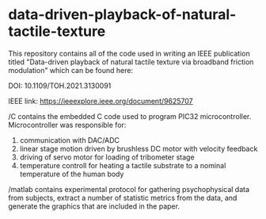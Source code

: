 # data-driven-playback-of-natural-tactile-texture

This repository contains all of the code used in writing an IEEE publication
titled "Data-driven playback of natural tactile texture via broadband friction
modulation" which can be found here:

DOI: 10.1109/TOH.2021.3130091

IEEE link: https://ieeexplore.ieee.org/document/9625707

/C contains the embedded C code used to program PIC32 microcontroller.
Microcontroller was responsible for:

1) communication with DAC/ADC
2) linear stage motion driven by brushless DC motor with velocity feedback
3) driving of servo motor for loading of tribometer stage
4) temperature controll for heating a tactile substrate to a nominal
temperature of the human body

/matlab contains experimental protocol for gathering psychophysical data
from subjects, extract a number of statistic metrics from the data, and generate
the graphics that are included in the paper.
